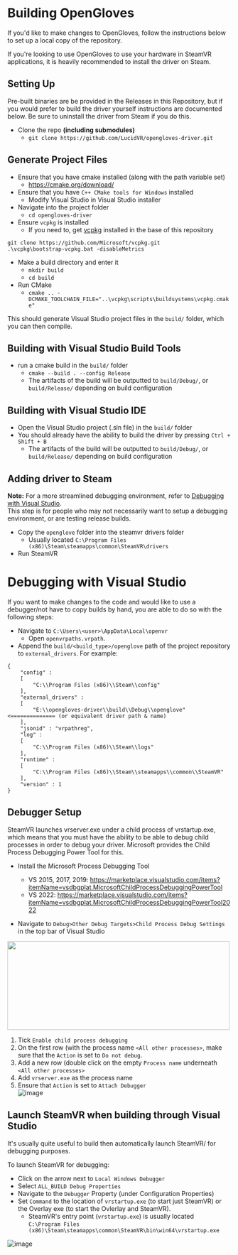 # Building OpenGloves
If you'd like to make changes to OpenGloves, follow the instructions below to set up a local copy of the repository.

If you're looking to use OpenGloves to use your hardware in SteamVR applications, it is heavily recommended to install the driver on Steam.

## Setting Up
Pre-built binaries are be provided in the Releases in this Repository, but if you would prefer to build the driver yourself instructions are documented below. Be sure to uninstall the driver from Steam if you do this.

* Clone the repo **(including submodules)**
  * `git clone https://github.com/LucidVR/opengloves-driver.git` 

## Generate Project Files
* Ensure that you have cmake installed (along with the path variable set)
  * https://cmake.org/download/
* Ensure that you have `C++ CMake tools for Windows` installed
  * Modify Visual Studio in Visual Studio installer
* Navigate into the project folder
  * `cd opengloves-driver`
* Ensure `vcpkg` is installed
	* If you need to, get [vcpkg](https://vcpkg.io/en/getting-started.html) installed in the base of this repository

```
git clone https://github.com/Microsoft/vcpkg.git
.\vcpkg\bootstrap-vcpkg.bat -disableMetrics
```

* Make a build directory and enter it
    * `mkdir build`
    * `cd build`
* Run CMake
  * `cmake .. -DCMAKE_TOOLCHAIN_FILE="..\vcpkg\scripts\buildsystems\vcpkg.cmake"`

This should generate Visual Studio project files in the `build/` folder, which you can then compile.

## Building with Visual Studio Build Tools
* run a cmake build in the `build/` folder
  * `cmake --build . --config Release`
  * The artifacts of the build will be outputted to `build/Debug/`, or `build/Release/` depending on build configuration

## Building with Visual Studio IDE
* Open the Visual Studio project (.sln file) in the `build/` folder
* You should already have the ability to build the driver by pressing `Ctrl + Shift + B`
  * The artifacts of the build will be outputted to `build/Debug/`, or `build/Release/` depending on build configuration

## Adding driver to Steam
**Note:** For a more streamlined debugging environment, refer to [Debugging with Visual Studio](https://github.com/LucidVR/opengloves-driver/blob/develop/BUILDING.md#debugging-with-visual-studio).  
This step is for people who may not necessarily want to setup a debugging environment, or are testing release builds.  
* Copy the `openglove` folder into the steamvr drivers folder
  * Usually located `C:\Program Files (x86)\Steam\steamapps\common\SteamVR\drivers`
* Run SteamVR

# Debugging with Visual Studio  
If you want to make changes to the code and would like to use a debugger/not have to copy builds by hand, you are able to do so with the following steps:

* Navigate to `C:\Users\<user>\AppData\Local\openvr`
  * Open `openvrpaths.vrpath`.
* Append the `build/<build_type>/openglove` path of the project repository to `external_drivers`. For example:

```
{
	"config" : 
	[
		"C:\\Program Files (x86)\\Steam\\config"
	],
	"external_drivers" : 
	[
		"E:\\opengloves-driver\\build\\Debug\\openglove" <============== (or equivalent driver path & name)
	],
	"jsonid" : "vrpathreg",
	"log" : 
	[
		"C:\\Program Files (x86)\\Steam\\logs"
	],
	"runtime" : 
	[
		"C:\\Program Files (x86)\\Steam\\steamapps\\common\\SteamVR"
	],
	"version" : 1
}
```

## Debugger Setup
SteamVR launches vrserver.exe under a child process of vrstartup.exe, which means that you must have the ability to be able to debug child processes in order to debug your driver. Microsoft provides the Child Process Debugging Power Tool for this.
* Install the Microsoft Process Debugging Tool
  * VS 2015, 2017, 2019: https://marketplace.visualstudio.com/items?itemName=vsdbgplat.MicrosoftChildProcessDebuggingPowerTool
  * VS 2022: https://marketplace.visualstudio.com/items?itemName=vsdbgplat.MicrosoftChildProcessDebuggingPowerTool2022

* Navigate to `Debug>Other Debug Targets>Child Process Debug Settings` in the top bar of Visual Studio<br>
<img src="https://user-images.githubusercontent.com/39023874/154146932-2a8b08e8-b2a8-43e6-b043-55202c1e2fbe.png" width="500" height="200" >
<br>

1. Tick `Enable child process debugging`
2. On the first row (with the process name `<All other processes>`, make sure that the `Action` is set to `Do not debug`.  
3. Add a new row (double click on the empty `Process name` underneath `<All other processes>`
4. Add `vrserver.exe` as the process name 
5. Ensure that `Action` is set to `Attach Debugger` <br>
![image](https://user-images.githubusercontent.com/39023874/154147019-390ee21d-cce4-406c-987a-0b824ec32146.png)

## Launch SteamVR when building through Visual Studio
It's usually quite useful to build then automatically launch SteamVR/ for debugging purposes.  

To launch SteamVR for debugging:  
* Click on the arrow next to `Local Windows Debugger`
* Select `ALL_BUILD Debug Properties`
* Navigate to the `Debugger` Property (under Configuration Properties)
* Set `Command` to the location of `vrstartup.exe` (to start just SteamVR) or the Overlay exe (to start the Ovlerlay and SteamVR).
    * SteamVR's entry point (`vrstartup.exe`) is usually located<br> `C:\Program Files (x86)\Steam\steamapps\common\SteamVR\bin\win64\vrstartup.exe`

![image](https://user-images.githubusercontent.com/39023874/154147592-4e55fc13-73cb-4814-ad43-4abecb4fc3f6.png)
